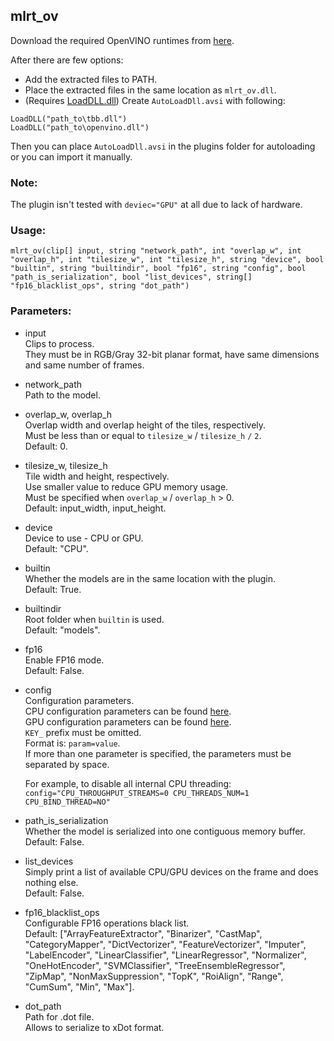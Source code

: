 ## mlrt_ov

Download the required OpenVINO runtimes from [here](https://github.com/Asd-g/avs-mlrt/blob/main/2022.3.7z).

After there are few options:
- Add the extracted files to PATH.
- Place the extracted files in the same location as `mlrt_ov.dll`.
- (Requires [LoadDLL.dll](https://forum.doom9.org/showthread.php?t=173259)) Create `AutoLoadDll.avsi` with following:
```
LoadDLL("path_to\tbb.dll")
LoadDLL("path_to\openvino.dll")
```
Then you can place `AutoLoadDll.avsi` in the plugins folder for autoloading or you can import it manually.

### Note:

The plugin isn't tested with `deviec="GPU"` at all due to lack of hardware.

### Usage:

```
mlrt_ov(clip[] input, string "network_path", int "overlap_w", int "overlap_h", int "tilesize_w", int "tilesize_h", string "device", bool "builtin", string "builtindir", bool "fp16", string "config", bool "path_is_serialization", bool "list_devices", string[] "fp16_blacklist_ops", string "dot_path")
```

### Parameters:

- input\
    Clips to process.\
    They must be in RGB/Gray 32-bit planar format, have same dimensions and same number of frames.

- network_path\
    Path to the model.

- overlap_w, overlap_h\
    Overlap width and overlap height of the tiles, respectively.\
    Must be less than or equal to `tilesize_w` / `tilesize_h` `/` `2`.\
    Default: 0.

- tilesize_w, tilesize_h\
    Tile width and height, respectively.\
    Use smaller value to reduce GPU memory usage.\
    Must be specified when `overlap_w` / `overlap_h` > 0.\
    Default: input_width, input_height.

- device\
    Device to use - CPU or GPU.\
    Default: "CPU".

- builtin\
    Whether the models are in the same location with the plugin.\
    Default: True.

- builtindir\
    Root folder when `builtin` is used.\
    Default: "models".

- fp16\
    Enable FP16 mode.\
    Default: False.

- config\
    Configuration parameters.\
    CPU configuration parameters can be found [here](https://docs.openvino.ai/2021.4/openvino_docs_IE_DG_supported_plugins_CPU.html#supported-configuration-parameters).\
    GPU configuration parameters can be found [here](https://docs.openvino.ai/2021.4/openvino_docs_IE_DG_supported_plugins_GPU.html#supported-configuration-parameters).\
    `KEY_` prefix must be omitted.\
    Format is: `param=value`.\
    If more than one parameter is specified, the parameters must be separated by space.

    For example, to disable all internal CPU threading: `config="CPU_THROUGHPUT_STREAMS=0 CPU_THREADS_NUM=1 CPU_BIND_THREAD=NO"`

- path_is_serialization\
    Whether the model is serialized into one contiguous memory buffer.\
    Default: False.

- list_devices\
    Simply print a list of available CPU/GPU devices on the frame and does nothing else.\
    Default: False.

- fp16_blacklist_ops\
    Configurable FP16 operations black list.\
    Default: ["ArrayFeatureExtractor", "Binarizer", "CastMap", "CategoryMapper", "DictVectorizer", "FeatureVectorizer", "Imputer", "LabelEncoder", "LinearClassifier", "LinearRegressor", "Normalizer", "OneHotEncoder", "SVMClassifier", "TreeEnsembleRegressor", "ZipMap", "NonMaxSuppression", "TopK", "RoiAlign", "Range", "CumSum", "Min", "Max"].

- dot_path\
    Path for .dot file.\
    Allows to serialize to xDot format.
